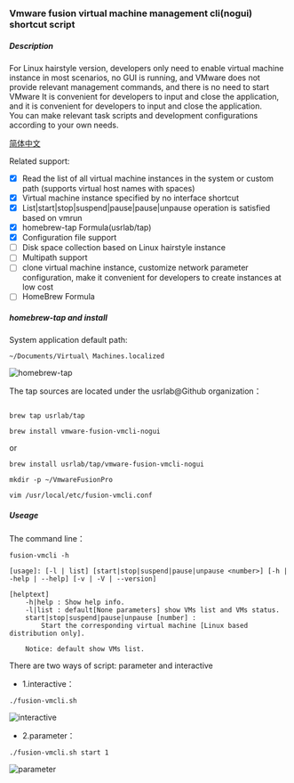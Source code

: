 ### Vmware fusion virtual machine management cli(nogui) shortcut script

##### Description
For Linux hairstyle version, developers only need to enable virtual machine instance in most scenarios, no GUI is running, and VMware does not provide relevant management commands, and there is no need to start VMware It is convenient for developers to input and close the application, and it is convenient for developers to input and close the application.   
You can make relevant task scripts and development configurations according to your own needs.  
  
[简体中文](https://github.com/ljq/vmware-fusion-vmcli-nogui/blob/main/README_CN.md)  
  
Related support:
  
- [x] Read the list of all virtual machine instances in the system or custom path (supports virtual host names with spaces)
- [x] Virtual machine instance specified by no interface shortcut
- [x] List|start|stop|suspend|pause|pause|unpause operation is satisfied based on vmrun
- [x] homebrew-tap Formula(usrlab/tap)
- [x] Configuration file support
- [ ] Disk space collection based on Linux hairstyle instance
- [ ] Multipath support
- [ ] clone virtual machine instance, customize network parameter configuration, make it convenient for developers to create instances at low cost
- [ ] HomeBrew Formula

##### homebrew-tap and install

System application default path:
```
~/Documents/Virtual\ Machines.localized
```

![homebrew-tap](https://github.com/ljq/vmware-fusion-vmcli-nogui/blob/main/images/homebrew-tap.png)

The tap sources are located under the usrlab@Github organization：

```

brew tap usrlab/tap

brew install vmware-fusion-vmcli-nogui

```

or

```
brew install usrlab/tap/vmware-fusion-vmcli-nogui
```


```
mkdir -p ~/VmwareFusionPro

vim /usr/local/etc/fusion-vmcli.conf
```

##### Useage

The command line：

```
fusion-vmcli -h
```

```
[usage]: [-l | list] [start|stop|suspend|pause|unpause <number>] [-h | -help | --help] [-v | -V | --version]

[helptext]
    -h|help : Show help info.
    -l|list : default[None parameters] show VMs list and VMs status.
    start|stop|suspend|pause|unpause [number] : 
        Start the corresponding virtual machine [Linux based distribution only].
    
    Notice: default show VMs list.

```

There are two ways of script: parameter and interactive

* 1.interactive：
```
./fusion-vmcli.sh
```
![interactive](https://github.com/ljq/vmware-fusion-vmcli-nogui/blob/main/images/sample-01.png)

* 2.parameter：
```
./fusion-vmcli.sh start 1
```
![parameter](https://github.com/ljq/vmware-fusion-vmcli-nogui/blob/main/images/sample-02.png)
